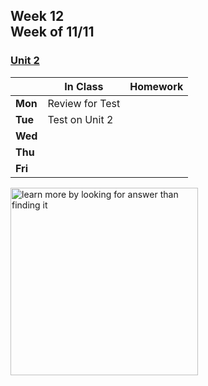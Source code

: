 ## Week 12 <br>Week of 11/11

### [Unit 2](/apcsp/curriculum/2)

  |       |In Class               |Homework   |
  |-------|---------              |---------  |
  |**Mon**|Review for Test | |
  |**Tue**|Test on Unit 2 | |
  |**Wed**| | |
  |**Thu**| | |
  |**Fri**| | |


<meta http-equiv="refresh" content="300"/>
 
<img src="https://pbs.twimg.com/media/Dqc1eRnXgAAAiR1.jpg" alt="learn more by looking for answer than finding it" height="300">
